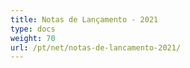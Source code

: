 ```yaml
---
title: Notas de Lançamento - 2021
type: docs
weight: 70
url: /pt/net/notas-de-lancamento-2021/
---
```

